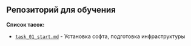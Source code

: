 ## Репозиторий для обучения

**Список тасок:**
- [`task_01_start.md`](task_01_start.md) - Установка софта, подготовка инфраструктуры